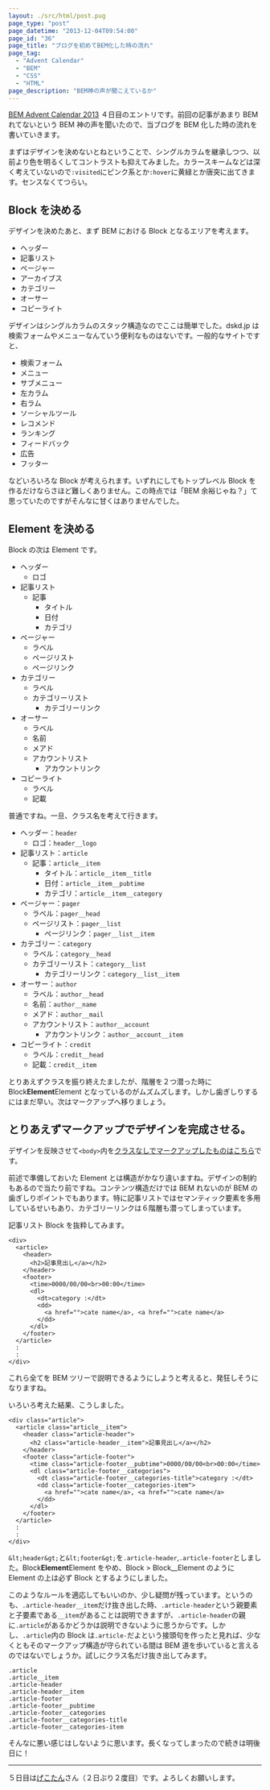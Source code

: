 ```yaml
---
layout: ./src/html/post.pug
page_type: "post"
page_datetime: "2013-12-04T09:54:00"
page_id: "36"
page_title: "ブログを初めてBEM化した時の流れ"
page_tag:
  - "Advent Calendar"
  - "BEM"
  - "CSS"
  - "HTML"
page_description: "BEM神の声が聞こえているか"
---
```


[BEM Advent Calendar 2013](http://www.adventar.org/calendars/61) ４日目のエントリです。前回の記事があまり BEM れてないという BEM 神の声を聞いたので、当ブログを BEM 化した時の流れを書いていきます。

まずはデザインを決めないとねということで、シングルカラムを継承しつつ、以前より色を明るくしてコントラストも抑えてみました。カラースキームなどは深く考えていないので`:visited`にピンク系とか`:hover`に黄緑とか唐突に出てきます。センスなくてつらい。

## Block を決める

デザインを決めたあと、まず BEM における Block となるエリアを考えます。

- ヘッダー
- 記事リスト
- ページャー
- アーカイブス
- カテゴリー
- オーサー
- コピーライト

デザインはシングルカラムのスタック構造なのでここは簡単でした。dskd.jp は検索フォームやメニューなんていう便利なものはないです。一般的なサイトですと、

- 検索フォーム
- メニュー
- サブメニュー
- 左カラム
- 右ラム
- ソーシャルツール
- レコメンド
- ランキング
- フィードバック
- 広告
- フッター

などいろいろな Block が考えられます。いずれにしてもトップレベル Block を作るだけならさほど難しくありません。この時点では「BEM 余裕じゃね？」て思っていたのですがそんなに甘くはありませんでした。

## Element を決める

Block の次は Element です。

- ヘッダー
  - ロゴ
- 記事リスト
  - 記事
    - タイトル
    - 日付
    - カテゴリ
- ページャー
  - ラベル
  - ページリスト
  - ページリンク
- カテゴリー
  - ラベル
  - カテゴリーリスト
    - カテゴリーリンク
- オーサー
  - ラベル
  - 名前
  - メアド
  - アカウントリスト
    - アカウントリンク
- コピーライト
  - ラベル
  - 記載

普通ですね。一旦、クラス名を考えて行きます。

- ヘッダー：`header`
  - ロゴ：`header__logo`
- 記事リスト：`article`
  - 記事：`article__item`
    - タイトル：`article__item__title`
    - 日付：`article__item__pubtime`
    - カテゴリ：`article__item__category`
- ページャー：`pager`
  - ラベル：`pager__head`
  - ページリスト：`pager__list`
    - ページリンク：`pager__list__item`
- カテゴリー：`category`
  - ラベル：`category__head`
  - カテゴリーリスト：`category__list`
    - カテゴリーリンク：`category__list__item`
- オーサー：`author`
  - ラベル：`author__head`
  - 名前：`author__name`
  - メアド：`author__mail`
  - アカウントリスト：`author__account`
    - アカウントリンク：`author__account__item`
- コピーライト：`credit`
  - ラベル：`credit__head`
  - 記載：`credit__item`

とりあえずクラスを振り終えたましたが、階層を２つ潜った時に Block**Element**Element となっているのがムズムズします。しかし歯ぎしりするにはまだ早い。次はマークアップへ移りましょう。

## とりあえずマークアップでデザインを完成させる。

デザインを反映させて`<body>`内を[クラスなしでマークアップしたものはこちら](/misc/getting-start-bem/planemarkup.txt)です。

前述で準備しておいた Element とは構造がかなり違いますね。デザインの制約もあるので当たり前ですね。コンテンツ構造だけでは BEM れないのが BEM の歯ぎしりポイントでもあります。特に記事リストではセマンティック要素を多用しているせいもあり、カテゴリーリンクは６階層も潜ってしまっています。

記事リスト Block を抜粋してみます。

<pre><code data-language="html">&lt;div&gt;
  &lt;article&gt;
    &lt;header&gt;
      &lt;h2&gt;記事見出し&lt;/a&gt;&lt;/h2&gt;
    &lt;/header&gt;
    &lt;footer&gt;
      &lt;time&gt;0000/00/00&lt;br&gt;00:00&lt;/time&gt;
      &lt;dl&gt;
        &lt;dt&gt;category :&lt;/dt&gt;
        &lt;dd&gt;
          &lt;a href=""&gt;cate name&lt;/a&gt;, &lt;a href=""&gt;cate name&lt;/a&gt;
        &lt;/dd&gt;
      &lt;/dl&gt;
    &lt;/footer&gt;
  &lt;/article&gt;
  :
  :
&lt;/div&gt;</code></pre>

これら全てを BEM ツリーで説明できるようにしようと考えると、発狂しそうになりますね。

いろいろ考えた結果、こうしました。

<pre><code data-language="html">&lt;div class="article"&gt;
  &lt;article class="article__item"&gt;
    &lt;header class="article-header"&gt;
      &lt;h2 class="article-header__item"&gt;記事見出し&lt;/a&gt;&lt;/h2&gt;
    &lt;/header&gt;
    &lt;footer class="article-footer"&gt;
      &lt;time class="article-footer__pubtime"&gt;0000/00/00&lt;br&gt;00:00&lt;/time&gt;
      &lt;dl class="article-footer__categories"&gt;
        &lt;dt class="article-footer__categories-title"&gt;category :&lt;/dt&gt;
        &lt;dd class="article-footer__categories-item"&gt;
          &lt;a href=""&gt;cate name&lt;/a&gt;, &lt;a href=""&gt;cate name&lt;/a&gt;
        &lt;/dd&gt;
      &lt;/dl&gt;
    &lt;/footer&gt;
  &lt;/article&gt;
  :
  :
&lt;/div&gt;</code></pre>

`&lt;header&gt;`と`&lt;footer&gt;`を`.article-header`,`.article-footer`としました。Block**Element**Element をやめ、Block > Block\_\_Element のように Element の上は必ず Block とするようにしました。

このようなルールを適応してもいいのか、少し疑問が残っています。というのも、`.article-header__item`だけ抜き出した時、`.article-header`という親要素と子要素である`__item`があることは説明できますが、`.article-header`の親に`.article`があるかどうかは説明できないように思うからです。しかし、`.article`内の Block は`.article-`だよという接頭句を作ったと見れば、少なくともそのマークアップ構造が守られている間は BEM 道を歩いていると言えるのではないでしょうか。試しにクラス名だけ抜き出してみます。

<pre><code data-language="css">.article
.article__item
.article-header
.article-header__item
.article-footer
.article-footer__pubtime
.article-footer__categories
.article-footer__categories-title
.article-footer__categories-item</code></pre>

そんなに悪い感じはしないように思います。長くなってしまったので続きは明後日に！

---

５日目は[げこたん](http://www.adventar.org/users/2)さん（２日ぶり２度目）です。よろしくお願いします。
